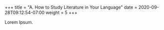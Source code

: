 +++
title = "A. How to Study Literature in Your Language"
date =  2020-09-28T09:12:54-07:00
weight = 5
+++

Lorem Ipsum.